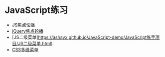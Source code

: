 # JavaScript练习

- [JS焦点论播](https://ashayx.github.io/JavaScript-demo/JavaScript练手项目/JS焦点轮播.html)
- [jQuery焦点轮播](https://ashayx.github.io/JavaScript-demo/JavaScript练手项目/jQuery焦点轮播.html)
- [JS二级菜单]https://ashayx.github.io/JavaScript-demo/JavaScript练手项目/JS二级菜单.html)
- [CSS多级菜单](https://ashayx.github.io/JavaScript-demo/JavaScript练手项目/CSS多级菜单.html)
